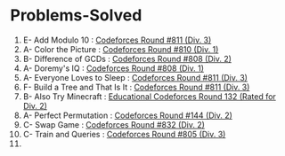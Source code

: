 # Problems-Solved
1. E- Add Modulo 10 : [Codeforces Round #811 (Div. 3)](https://codeforces.com/problemset/problem/1714/E)
2. A- Color the Picture : [Codeforces Round #810 (Div. 1)](https://codeforces.com/problemset/problem/1710/A)
3. B- Difference of GCDs : [Codeforces Round #808 (Div. 2)](https://codeforces.com/problemset/problem/1708/B)
4. A- Doremy's IQ : [Codeforces Round #808 (Div. 1)](https://codeforces.com/problemset/problem/1707/A)
5. A- Everyone Loves to Sleep : [Codeforces Round #811 (Div. 3)](https://codeforces.com/contest/1714/problem/A)
6. F- Build a Tree and That Is It : [Codeforces Round #811 (Div. 3)](https://codeforces.com/problemset/problem/1714/F)
7. B- Also Try Minecraft : [Educational Codeforces Round 132 (Rated for Div. 2)](https://codeforces.com/problemset/problem/1709/B)
8. A- Perfect Permutation : [Codeforces Round #144 (Div. 2)](https://codeforces.com/problemset/problem/233/A)
9. C- Swap Game : [Codeforces Round #832 (Div. 2)](https://codeforces.com/problemset/problem/1747/C)
10. C- Train and Queries : [Codeforces Round #805 (Div. 3)](https://codeforces.com/contest/1702/problem/C)
11.

